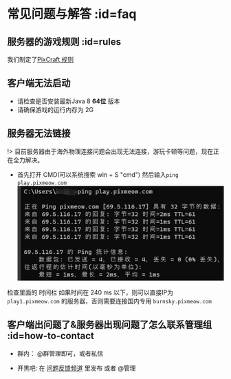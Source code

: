 # 常见问题与解答 :id=faq

## 服务器的游戏规则 :id=rules

我们制定了[PixCraft 规则](welcome/rules.md)

## 客户端无法启动
- 请检查是否安装最新Java 8 **64位** 版本
- 请确保游戏的运行内存为 2G

## 服务器无法链接

!> 目前服务器由于海外物理连接问题会出现无法连接，游玩卡顿等问题，现在正在全力解决。

- 首先打开 CMD(可以系统搜索 win + S "cmd") 然后输入`ping play.pixmeow.com`
![](../assets/images/client/ping_us.png)

检查里面的 时间栏 如果时间在 240 ms 以下，则可以直接IP为 `play1.pixmeow.com` 的服务器，否则需要连接国内专用 `burnsky.pixmeow.com`

## 客户端出问题了&服务器出现问题了怎么联系管理组 :id=how-to-contact

- 群内：
  @群管理即可，或者私信

- 开黑吧:
  在 [问题反馈频道](https://kaihei.co/IAALCU) 里发布 或者 @管理